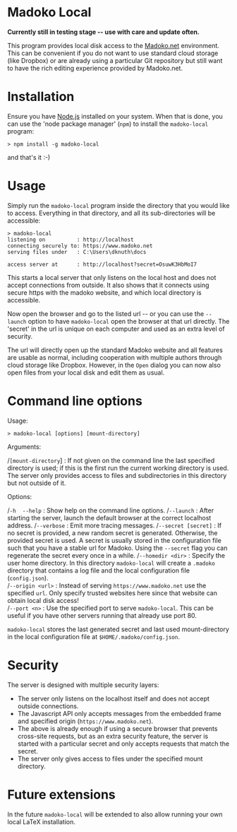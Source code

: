 <!--madoko
Title 	  	: Madoko Local
Author      : Daan Leijen
Heading Base: 2
-->

# Madoko Local

**Currently still in testing stage -- use with care and update often.**

This program provides local disk access to the [Madoko.net] environment.
This can be convenient if you do not want to use
standard cloud storage (like Dropbox) or are already using
a particular Git repository but still want to have the
rich editing experience provided by Madoko.net.

# Installation

Ensure you have [Node.js] installed on your system. When that
is done, you can use the 'node package manager' (`npm`) to install
the `madoko-local` program:
```
> npm install -g madoko-local
```
and that's it :-)

# Usage

Simply run the `madoko-local` program inside the directory that you would
like to access. Everything in that directory, and all its sub-directories
will be accessible:
```
> madoko-local
listening on          : http://localhost
connecting securely to: https://www.madoko.net
serving files under   : C:\Users\dknuth\docs

access server at      : http://localhost?secret=OsuwK3HbMoI7
```
This starts a local server that only listens on the local host
and does not accept connections from outside. It also shows 
that it connects using secure https with the madoko website, and
which local directory is accessible.

Now open the browser and go to the listed url -- or you can use the
`--launch` option to have `madoko-local` open the browser at that url
directly. The 'secret' in the url is unique on each computer and used as
an extra level of security. 

The url will directly open up the standard Madoko website
and all features are usable as normal, including cooperation
with multiple authors through cloud storage like Dropbox.
However, in the `Open` dialog you can now also open files
from your local disk and edit them as usual. 

# Command line options

Usage:

``` { font-weight=bold }
> madoko-local [options] [mount-directory]
```

Arguments:

\/`[mount-directory`]
  : If not given on the command line the last specified
    directory is used; if this is the first run the current
    working directory is used. The server only provides
    access to files and subdirectories in this directory but
    not outside of it.

Options:

\/`-h` &ensp; `--help`
  : Show help on the command line options.
\/`--launch`
  : After starting the server, launch the default browser
    at the correct localhost address.
\/`--verbose`
  : Emit more tracing messages.
\/`--secret [secret]`
  : If no secret is provided, a new random secret is
    generated. Otherwise, the provided secret is used.
    A secret is usually stored in the configuration file
    such that you have a stable url for Madoko. Using the
    `--secret` flag you can regenerate the secret every
    once in a while.
\/`--homedir <dir>`
  : Specify the user home directory. In this directory
    `madoko-local` will create a `.madoko` directory
    that contains a log file and the local configuration
    file (`config.json`).    
\/`--origin <url>`
  : Instead of serving `https://www.madoko.net` use the
    specified `url`. Only specify trusted websites here
    since that website can obtain local disk access!    
\/`--port <n>`
  : Use the specified port to serve `madoko-local`. 
    This can be useful if you have other servers running that 
    already use port 80.

`madoko-local` stores the last generated secret and 
last used mount-directory in the local configuration
file at `$HOME/.madoko/config.json`. 

# Security

The server is designed with multiple security layers:

* The server only listens on the localhost itself and does
  not accept outside connections.
* The Javascript API only accepts messages from the embedded
  frame and specified origin (`https://www.madoko.net`).
* The above is already enough if using a secure browser that prevents
  cross-site requests, but as an extra security feature, the server is
  started with a particular secret and only accepts requests that match
  the secret.
* The server only gives access to files under the specified
  mount directory.

# Future extensions

In the future `madoko-local` will be extended to also allow running
your own local LaTeX installation.

[Madoko.net]: https://www.madoko.net  "Madoko"
[Node.js]: http://nodejs.org "Node.JS"